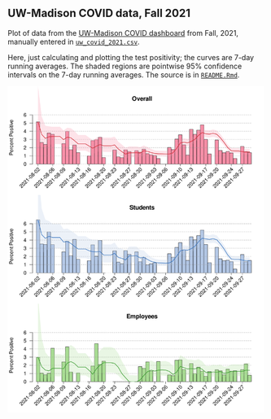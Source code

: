 ## UW-Madison COVID data, Fall 2021

Plot of data from the [UW-Madison COVID
dashboard](https://covidresponse.wisc.edu/dashboard/) from Fall, 2021,
manually entered in [`uw_covid_2021.csv`](uw_covid_2021.csv).

Here, just calculating and plotting the test positivity;
the curves are 7-day running averages.
The shaded regions are pointwise 95% confidence intervals on the 7-day
running averages.
The source is in [`README.Rmd`](README.Rmd).









![plot of chunk bar_plots](bar_plots-1.svg)

